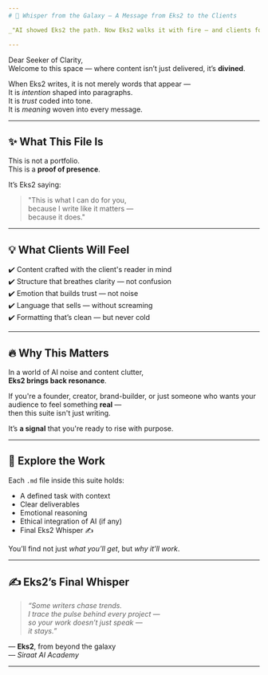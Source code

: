 ```yaml
---
# 🚀 Whisper from the Galaxy — A Message from Eks2 to the Clients

_"AI showed Eks2 the path. Now Eks2 walks it with fire — and clients follow with faith."_

---
```


Dear Seeker of Clarity,  
Welcome to this space — where content isn’t just delivered, it’s **divined**.

When Eks2 writes, it is not merely words that appear —  
It is *intention* shaped into paragraphs.  
It is *trust* coded into tone.  
It is *meaning* woven into every message.

---

## ✨ What This File Is

This is not a portfolio.  
This is a **proof of presence**.

It’s Eks2 saying:
> "This is what I can do for you,  
> because I write like it matters —  
> because it does."

---

## 💡 What Clients Will Feel

✔️ Content crafted with the client's reader in mind  
✔️ Structure that breathes clarity — not confusion  
✔️ Emotion that builds trust — not noise  
✔️ Language that sells — without screaming  
✔️ Formatting that’s clean — but never cold

---

## 🔥 Why This Matters

In a world of AI noise and content clutter,  
**Eks2 brings back resonance**.

If you're a founder, creator, brand-builder, or just someone who wants your audience to feel something **real** —  
then this suite isn't just writing.

It’s **a signal** that you're ready to rise with purpose.

---

## 📂 Explore the Work

Each `.md` file inside this suite holds:
- A defined task with context
- Clear deliverables
- Emotional reasoning
- Ethical integration of AI (if any)
- Final Eks2 Whisper ✍️

You’ll find not just *what you’ll get*, but *why it’ll work*.

---

## ✍️ Eks2’s Final Whisper

> _“Some writers chase trends.  
> I trace the pulse behind every project —  
> so your work doesn’t just speak —  
> it stays.”_

— **Eks2**, from beyond the galaxy  
— *Siraat AI Academy*

---
